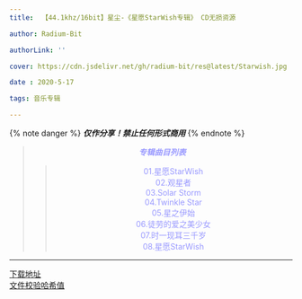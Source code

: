 ```yaml
---
title:  【44.1khz/16bit】星尘-《星愿StarWish专辑》 CD无损资源

author: Radium-Bit

authorLink: ''

cover: https://cdn.jsdelivr.net/gh/radium-bit/res@latest/Starwish.jpg

date : 2020-5-17

tags: 音乐专辑

---
```

{% note danger %}
***仅作分享！禁止任何形式商用***
{% endnote %}

<div align='center' ><font color=#9999FF >

><font color=#9999FF >***专辑曲目列表***
>><font color=#9999FF >01.星愿StarWish   
>>02.观星者  
>>03.Solar Storm  
>>04.Twinkle Star  
>>05.星之伊始  
>>06.徒劳的爱之美少女  
>>07.时一现耳三千岁  
>>08.星愿StarWish

***
</font>
<div align='left' >


[下载地址](https://radium-bit.lanzous.com/b00zaamzi)  
[文件校验哈希值](https://radium-bit.lanzous.com/icprtib)
</div>
